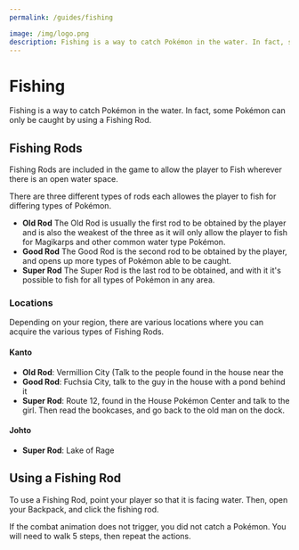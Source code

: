 ```yaml
---
permalink: /guides/fishing

image: /img/logo.png
description: Fishing is a way to catch Pokémon in the water. In fact, some Pokémon can only be caught by using a Fishing Rod.
---
```


# Fishing

Fishing is a way to catch Pokémon in the water. In fact, some Pokémon can only
be caught by using a Fishing Rod.

## Fishing Rods

Fishing Rods are included in the game to allow the player to Fish wherever there
is an open water space.

There are three different types of rods each allowes the player to fish for
differing types of Pokémon.

* __Old Rod__
  The Old Rod is usually the first rod to be obtained by the player and is also
  the weakest of the three as it will only allow the player to fish for
  Magikarps and other common water type Pokémon.
* __Good Rod__
  The Good Rod is the second rod to be obtained by the player, and opens up more
  types of Pokémon able to be caught.
* __Super Rod__
  The Super Rod is the last rod to be obtained, and with it it's possible to
  fish for all types of Pokémon in any area.

### Locations

Depending on your region, there are various locations where you can acquire the
various types of Fishing Rods.

#### Kanto

- __Old Rod__: Vermillion City (Talk to the people found in the house near the
- __Good Rod__: Fuchsia City, talk to the guy in the house with a pond behind it
- __Super Rod__: Route 12, found in the House Pokémon Center and talk to the girl. Then read the bookcases, and go back to the old man on the dock.

#### Johto

- __Super Rod__: Lake of Rage

## Using a Fishing Rod

To use a Fishing Rod, point your player so that it is facing water. Then, open
your Backpack, and click the fishing rod.

If the combat animation does not trigger, you did not catch a Pokémon. You will
need to walk 5 steps, then repeat the actions.
